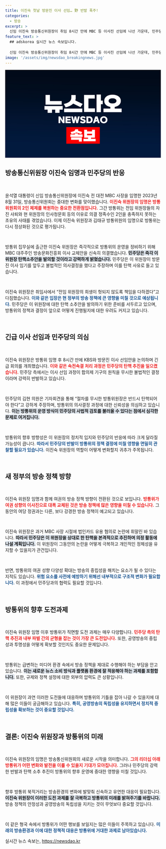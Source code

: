 ```yaml
---
title: 이진숙 첫날 방문진 이사 선임… 野 반발 폭주!
categories:
  - 방송
excerpt: >
  신임 이진숙 방송통신위원장이 취임 8시간 만에 MBC 등 이사진 선임에 나선 가운데, 민주당은 즉각 탄핵소추안을 발의하겠다고 발표했다. 2인 체제 복원이 초래한 정치적 긴장과 여권 성향 변화가 향후 방송 정책에 어떤 영향을 미칠지 주목된다.
feature_text: >
  ## adskorea 실시간 뉴스 속보입니다.

  신임 이진숙 방송통신위원장이 취임 8시간 만에 MBC 등 이사진 선임에 나선 가운데, 민주당은 즉각 탄핵소추안을 발의하겠다고 발표했다. 2인 체제 복원이 초래한 정치적 긴장과 여권 성향 변화가 향후 방송 정책에 어떤 영향을 미칠지 주목된다.
image: '/assets/img/newsdao_breakingnews.jpg'
---
```


<p><img src="/assets/img/newsdao_breakingnews.jpg" alt="adskorea 속보" /></p>

<h2 data-ke-size="size26">방송통신위원장 이진숙 임명과 민주당의 반응</h2>

<p data-ke-size="size16">&nbsp;</p>

<p>윤석열 대통령이 신임 방송통신위원장에 이진숙 전 대전 MBC 사장을 임명한 2023년 8월 31일, 방송통신위원회는 중대한 변화를 맞이했습니다. <b><span style="color: #ee2323;">이진숙 위원장의 임명은 방통위원회의 2인 체제를 복원하는 중요한 전환점입니다.</span></b> 그간 방통위는 전임 위원장들의 자진 사퇴와 현 위원장의 인사청문회 등의 이유로 의결 정족수인 2인을 충족하지 못하는 초유의 사태를 겪었습니다. 이제 이진숙 위원장과 김태규 방통위원의 임명으로 방통위는 다시 정상화된 것으로 평가됩니다.</p>

<p data-ke-size="size16">&nbsp;</p>

<p>방통위 집무실에 출근한 이진숙 위원장은 즉각적으로 방통위의 운영을 정비하기 위해 MBC 대주주인 방송문화진흥회 이사 교체안을 신속히 의결했습니다. <b><span style="background-color: #21538527;">민주당은 즉각 이 위원장 탄핵소추안을 발의할 것이라고 강력하게 밝혔습니다.</span></b> 민주당은 이 위원장이 방문진 이사 임기를 앞두고 불법적인 의사결정을 했다고 주장하며 이를 탄핵 사유로 들고 있습니다.</p>

<p data-ke-size="size16">&nbsp;</p>

<p>이진숙 위원장은 취임사에서 “전임 위원장의 희생이 헛되지 않도록 책임을 다하겠다”고 다짐했습니다. <b><span style="color: #1a5490;">이와 같은 입장은 현 정부의 방송 정책에 큰 영향을 미칠 것으로 예상됩니다.</span></b> 민주당은 이 위원장에 대한 탄핵 소추안을 발의하기 위한 준비를 서두르고 있으며, 방통위의 정책과 결정이 앞으로 어떻게 진행될지에 대한 우려도 커지고 있습니다.</p>

<p data-ke-size="size16">&nbsp;</p>

<h2 data-ke-size="size26">긴급 이사 선임과 민주당의 의심</h2>

<p data-ke-size="size16">&nbsp;</p>

<p>이진숙 위원장은 방통위 임명 후 8시간 만에 KBS와 방문진 이사 선임안을 논의하며 긴급 회의를 개최했습니다. <b><span style="color: #ee2323;">이와 같은 속전속결 처리 과정은 민주당의 탄핵 추진을 일으켰습니다.</span></b> 민주당 측에서는 이사 선임 과정이 합의제 기구의 원칙을 무시한 불법적인 결정이라며 강력히 반발하고 있습니다.</p>

<p data-ke-size="size16">&nbsp;</p>

<p>민주당의 김현 의원은 기자회견을 통해 “절차를 무시한 방통위원장은 반드시 탄핵되어야 한다”고 강하게 주장하며, 방통위의 의사결정 과정에 대한 신뢰성을 의심하고 있습니다. <b><span style="background-color: #21538527;">이는 방통위의 운영 방식이 민주당의 사법적 검토를 불러올 수 있다는 점에서 심각한 문제로 여겨집니다.</span></b></p>

<p data-ke-size="size16">&nbsp;</p>

<p>방통위의 향후 방향성은 이 위원장의 정치적 입지와 민주당의 반응에 따라 크게 달라질 가능성이 큽니다. <b><span style="color: #1a5490;">따라서 민주당의 반발이 방통위의 정책 결정에 미칠 영향을 면밀히 관찰할 필요가 있습니다.</span></b> 이진숙 위원장의 역할이 어떻게 변화할지 귀추가 주목됩니다.</p>

<p data-ke-size="size16">&nbsp;</p>

<h2 data-ke-size="size26">새 정부의 방송 정책 방향</h2>

<p data-ke-size="size16">&nbsp;</p>

<p>이진숙 위원장 임명과 함께 여권의 방송 정책 방향이 전환된 것으로 보입니다. <b><span style="color: #ee2323;">방통위가 여권 성향의 이사진으로 대폭 교체된 것은 방송 정책에 많은 영향을 미칠 수 있습니다.</span></b> 그동안의 여당 정권과는 다른, 보다 강경한 방송 정책이 예고되고 있습니다.</p>

<p data-ke-size="size16">&nbsp;</p>

<p>이진숙 위원장은 과거 MBC 사장 시절에 법인카드 유용 혐의로 논란에 휘말린 바 있습니다. <b><span style="background-color: #21538527;">따라서 민주당은 이 위원장을 상대로 한 탄핵을 본격적으로 추진하며 의정 활동에 나설 계획입니다.</span></b> 이 위원장이 그동안의 논란을 어떻게 극복하고 개인적인 정체성을 유지할 수 있을지가 관건입니다.</p>

<p data-ke-size="size16">&nbsp;</p>

<p>반면, 방통위의 여권 성향 다양성 확대는 방송의 중립성을 해치는 요소가 될 수 있다는 지적도 있습니다. <b><span style="color: #1a5490;">위험 요소를 사전에 예방하기 위해선 내부적으로 구조적 변화가 필요합니다.</span></b> 이 과정에서 민주당과의 협력도 필요할 것입니다.</p>

<p data-ke-size="size16">&nbsp;</p>

<h2 data-ke-size="size26">방통위의 향후 도전과제</h2>

<p data-ke-size="size16">&nbsp;</p>

<p>이진숙 위원장 임명 이후 방통위가 직면할 도전 과제는 매우 다양합니다. <b><span style="color: #ee2323;">민주당 측의 탄핵 추진과 내부 파벌 간의 균형을 잡는 것이 가장 큰 도전입니다.</span></b> 또한, 공영방송의 중립성과 투명성을 어떻게 확보할 것인지도 중요한 문제입니다.</p>

<p data-ke-size="size16">&nbsp;</p>

<p>방통위는 급변하는 미디어 환경 속에서 방송 정책을 제대로 수행해야 하는 부담을 안고 있습니다. <b><span style="background-color: #21538527;">이는 새로운 뉴스 소비 방식과 플랫폼 환경에 잘 적응해야 하는 과제를 포함합니다.</span></b> 또한, 규제와 정책 설정에 대한 외부의 압력도 큰 상황입니다.</p>

<p data-ke-size="size16">&nbsp;</p>

<p>이 위원장이 과연 이러한 도전들에 대응하며 방통위의 기틀을 잡아 나갈 수 있을지에 대해 많은 이들이 궁금해하고 있습니다. <b><span style="color: #1a5490;">특히, 공영방송의 독립성을 유지하면서 정치적 중립성을 확보하는 것이 중요할 것입니다.</span></b></p>

<p data-ke-size="size16">&nbsp;</p>

<h2 data-ke-size="size26">결론: 이진숙 위원장과 방통위의 미래</h2>

<p data-ke-size="size16">&nbsp;</p>

<p>이진숙 위원장의 임명은 방송통신위원회의 새로운 시작을 의미합니다. <b><span style="color: #ee2323;">그의 리더십 아래 방통위가 어떤 변화와 발전을 이룰 수 있을지 기대가 모아집니다.</span></b> 그러나 민주당의 강력한 반발과 탄핵 소추 추진이 방통위의 향후 운영에 중대한 영향을 미칠 것입니다.</p>

<p data-ke-size="size16">&nbsp;</p>

<p>향후 방통위 북적거리는 방송환경의 변화에 발맞춰 신속하고 유연한 대응이 필요합니다. <b><span style="background-color: #21538527;">이진숙 위원장이 이러한 도전 과제를 잘 극복하고 방통위의 미래를 밝혀주기를 바랍니다.</span></b> 방송 정책의 안정성과 공영방송의 독립성을 지키는 것이 무엇보다 중요할 것입니다.</p>

<p data-ke-size="size16">&nbsp;</p>

<p>이 같은 형국 속에서 방통위가 어떤 행보를 보일지는 많은 이들이 주목하고 있습니다. <b><span style="color: #1a5490;">미래의 방송환경과 이에 대한 정책적 대응은 방통위에 거대한 과제로 남아있습니다.</span></b></p>
실시간 뉴스 속보는, <a href="https://newsdao.kr" rel="dofollow">https://newsdao.kr</a>


